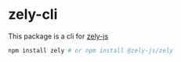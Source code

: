 # zely-cli

This package is a cli for [zely-js](https://github.com/zely-js/zely)


```bash
npm install zely # or npm install @zely-js/zely
```
